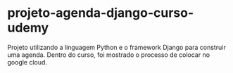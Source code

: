 # projeto-agenda-django-curso-udemy

Projeto utilizando a linguagem Python e o framework Django para construir uma agenda. 
Dentro do curso, foi mostrado o processo de colocar no google cloud.
